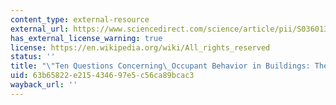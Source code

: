 ```yaml
---
content_type: external-resource
external_url: https://www.sciencedirect.com/science/article/pii/S0360132316304851
has_external_license_warning: true
license: https://en.wikipedia.org/wiki/All_rights_reserved
status: ''
title: "\"Ten Questions Concerning\_Occupant Behavior in Buildings: The Big Picture.\""
uid: 63b65822-e215-4346-97e5-c56ca89bcac3
wayback_url: ''
---
```


